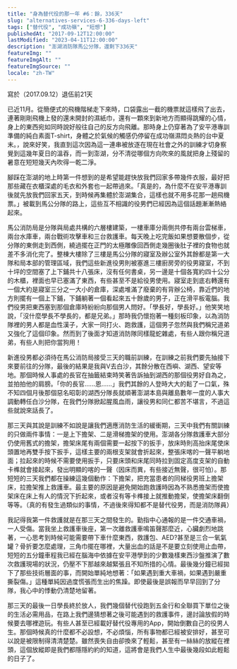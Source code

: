 ```yaml
---
title: "身為替代役的那一年 #6：餘，336天"
slug: "alternatives-services-6-336-days-left"
tags: ["替代役", "成功嶺", "短想"]
publishedAt: "2017-09-12T12:00:00"
lastModified: "2023-04-11T12:00:00"
description: "澎湖消防隊馬公分隊，還剩下336天"
featureImg: ""
featureImgAlt: ""
featureImgSource: ""
locale: "zh-TW"
---
```


寫於（2017.09.12）退伍前21天 

已近11月。從簡便式的飛機階梯走下來時，口袋露出一截的機票就這樣飛了出去，連著剛剛飛機上發的還未開封的濕紙巾，還有一顆來到新地方而顯得跳耀的心情，身上的東西宛如同時說好般往自己的反方向飛離。那時身上仍穿著為了安平港專訓準備的純白素面T-shirt，身體之於氣候的觸感仍停留在成功嶺濕悶炎熱的台中夏末。，說來好笑，我直到這次因為這一連串被放逐在現在社會之外的訓練才切身察覺到這幾年夏日的溫吞，而一到澎湖，分不清從哪個方向吹來的風就把身上殘留的暑意在短短幾天內吹得一乾二淨。

腳踩在澎湖的地上時第一件想到的是希望能趕快放我們回家多帶幾件衣服，最好把那些藏在衣櫃深處的毛衣和外套也一起帶過來。「真是的，為什麼不在安平港專訓後就先放我們回家五天，到時候再集體於澎湖集合，這樣也就不用多花那一趟飛機票。」被載到馬公分隊的路上，這些互不相識的役男們已經因為這個話題漸漸熱絡起來。

馬公消防局是分隊與局處共構的六層樓建築，一樓車庫分兩側共停有兩台雲梯車，兩台水庫車，兩台戰術攻擊車和三台救護車。每天晚上吃完飯如果想要散個步，從分隊的東側走到西側，繞過擺在正門的太極雕像回西側走幾圈後肚子裡的食物也就差不多消化完了。整棟大樓除了三樓是馬公分隊的寢室及辦公室外其餘都是第一大隊和局本部的管理區域，我們這些新進役男則被塞進三樓廚房旁的役男寢室，不到十坪的空間塞了上下鋪共十八張床，沒有任何書桌，另一邊是十個各寬約四十公分的木櫃，裡面也早已塞滿了東西，有些甚至不是給役男使用。寢室走到底右轉還有一個大約是寢室三分之一大小的倉庫，深處堆滿了廢棄的有背辦公椅，靠近們的地方則擺有一個上下鋪，下鋪躺著一個看起來五十餘歲的男子，正在滑平板電腦。我們役男把東西塞到那個倉庫時紛紛向那個男人問好。「學長好，學長好。」他笑笑地說，「沒什麼學長不學長的，都是兄弟。」那時我仍懷抱著一種刻板印象，以為消防隊裡的男人都是血性漢子，大家一同打火、跑救護，這個男子忽然與我們稱兄道弟又強化了這個印象。然而到了後面才知道消防隊同樣龍蛇雜處，有些人跟你稱兄道弟，有些人則把你當狗用！

新進役男都必須待在馬公消防局接受三天的職前訓練，在訓練之前我們要先抽接下來要前往的分隊，最後的結果是我與V去白沙，其餘分散在西嶼、湖西、望安等地。那個時候人事處的長官在抽籤結束時笑著告訴抽到湖西的那個役男好自為之，並拍拍他的肩膀。「你的長官......恩......」我們其餘的人登時大大的鬆了一口氣，殊不知四個月後那個惡名昭彰的湖西分隊長就順著澎湖本島與離島數年一度的人事大調動轉任白沙分隊，在我們分隊掀起腥風血雨，讓役男和同仁都苦不堪言，不過這些就說來話長了。

那三天與其說是訓練不如說是讓我們適應消防生活的緩衝期，三天中我們有關訓練的只做兩件事情：一是上下擔架、二是滑梯擔架的使用。澎湖各分隊救護車大部分仍使用舊式的擔架，擔架床尾有兩個需要一起按下的扳手，放床時則高抬床尾使床頭置地再雙手按下扳手，這樣主要的兩根支架就會折起來，整張床喀的一聲平躺地面；拉起來的時候不需要使用扳手，只要床頭和床尾同時拉到固定高度支架的自動卡榫就會接起來，發出明顯的喀的一聲（因床而異，有些接近無聲，很可怕）。那短短的三天我們都在操練這幾個動作：下擔架，把充當患者的同梯役男班上擔架床，拉擔架推上救護車。最主要的原因是避免開始跑救護時因為不熟悉擔架而使擔架床在床上有人的情況下折起來，或者沒有等卡榫接上就推動擔架，使擔架床翻倒等等。（真的有發生過類似的事情，不過後來得知都不是替代役男，而是消防隊員）

我記得我第一件救護就是在那三天之間發生的。勤指中心通報的是一件交通車禍，一人受傷。當我坐上救護車後座，第一次離救護車鳴笛聲那麼近，心臟劇烈地跳著，一心思考到時候可能需要帶下車什麼東西，救護包、AED?甚至是三合一氧氣罐？骨折要怎麼處理，三角巾擺在哪裡，大量出血的話是不是要立刻使用止血帶，短短的五分鐘車程我已經在腦海中依據在安平港學到的少數幾樣東西沙盤推演了數次救護現場的狀況，仍壓不下那越來越緊張且不知所措的心情。最後幾分鐘已經拋下了那些技術層面的事，而開始單純地想著：「如果遇到重大車禍，如果遇到嚴重撕裂傷。」這種單純因過度慌張而生出的焦躁。即使最後是誤報而早早回到了分隊，我心中的悸動仍清楚地留著。

那三天的最後一日學長終於放人，我們幾個替代役跑到五金行和全聯買下單位之後的生活必需用品，在路上我們邊猜想著之後可能遇到的救護事件，邊討論放假的時候要去哪裡遊玩。有些人甚至已經載好替代役專用的App，開始倒數自己的役男人生。那個時候真的什麼都不必設想，不必煩惱，所有事物都已經被安排好，甚至可以說是被限制得清清楚楚。雖然喪失自由卻換來了輕鬆，甚至有一絲絲的放縱在裡頭，這個放縱即是我們都隱隱約約的知道，這將會是我們人生中最後幾段如此輕鬆的日子了。